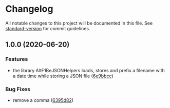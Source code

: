 # Changelog

All notable changes to this project will be documented in this file. See [standard-version](https://github.com/conventional-changelog/standard-version) for commit guidelines.

## 1.0.0 (2020-06-20)


### Features

* the library AltF1BeJSONHelpers loads, stores and prefix a filename with a date time while storing a JSON file ([6e9bbcc](https://github.com/ALT-F1/altf1be_json_helpers/commit/6e9bbcc02ade82168623f1e30e733746a2de49b5))


### Bug Fixes

* remove a comma ([6395d82](https://github.com/ALT-F1/altf1be_json_helpers/commit/6395d82af1a0176d4e4d5224ff4f85f969c3150b))
